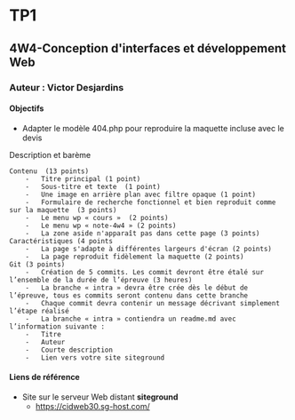 # TP1
## 4W4-Conception d'interfaces et développement Web
### Auteur : Victor Desjardins

#### Objectifs
- Adapter le modèle 404.php pour reproduire la maquette incluse avec le devis

Description et barème

    Contenu  (13 points)
        -	Titre principal (1 point)
        -	Sous-titre et texte  (1 point)
        -	Une image en arrière plan avec filtre opaque (1 point)
        -	Formulaire de recherche fonctionnel et bien reproduit comme sur la maquette  (3 points)
        -	Le menu wp « cours »  (2 points)
        -	Le menu wp « note-4w4 » (2 points)
        -	La zone aside n'apparaît pas dans cette page (3 points)
    Caractéristiques (4 points
        -	La page s'adapte à différentes largeurs d'écran (2 points)
        -	La page reproduit fidèlement la maquette (2 points)
    Git (3 points)
        -	Création de 5 commits. Les commit devront être étalé sur l’ensemble de la durée de l’épreuve (3 heures)
        -	La branche « intra » devra être crée dès le début de l’épreuve, tous es commits seront contenu dans cette branche
        -	Chaque commit devra contenir un message décrivant simplement l’étape réalisé
        -	La branche « intra » contiendra un readme.md avec l’information suivante :
        -	Titre
        -	Auteur
        -	Courte description
        -	Lien vers votre site siteground

#### Liens de référence
- Site sur le serveur Web distant **siteground**
    - https://cidweb30.sg-host.com/
 
